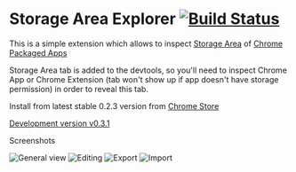 # Storage Area Explorer [![Build Status](https://drone.io/github.com/jusio/storage-area-explorer/status.png)](https://drone.io/github.com/jusio/storage-area-explorer/latest)


This is a simple extension which allows to inspect [Storage Area](http://developer.chrome.com/apps/storage.html) of [Chrome Packaged Apps](http://developer.chrome.com/apps/about_apps.html)

Storage Area tab is added to the devtools, so you'll need to inspect Chrome App or Chrome Extension (tab won't show up if app doesn't have storage permission) in order to reveal this tab.


Install from latest stable 0.2.3 version from [Chrome Store](https://chrome.google.com/webstore/detail/storage-area-explorer/ocfjjjjhkpapocigimmppepjgfdecjkb)


[Development version v0.3.1](https://drone.io/github.com/jusio/storage-area-explorer/files)


Screenshots

![General view](https://raw.github.com/jusio/storage-area-explorer/master/screenshots/general-view.png)
![Editing](https://raw.github.com/jusio/storage-area-explorer/master/screenshots/editing.png)
![Export](https://raw.github.com/jusio/storage-area-explorer/master/screenshots/export.png)
![Import](https://raw.github.com/jusio/storage-area-explorer/master/screenshots/import.png)

